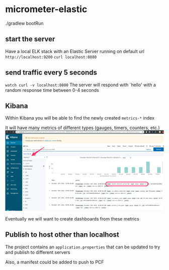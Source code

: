 # micrometer-elastic

./gradlew bootRun

## start the server
Have a local ELK stack with an Elastic Server running on default url `http://localhost:9200`
`curl localhost:8080`

## send traffic every 5 seconds
`watch curl -v localhost:8080`
The server will respond with `hello' with a random response time between 0-4 seconds

## Kibana
Within Kibana you will be able to find the newly created `metrics-*` index

It will have many metrics of different types (gauges, timers, counters, etc.)
![Kibana](Discover_-_Kibana.png)

Eventually we will want to create dashboards from these metrics

## Publish to host other than localhost
The project contains an `application.properties` that can be updated to try and publish to different servers

Also, a manifest could be added to push to PCF
 

